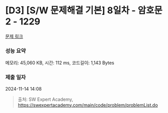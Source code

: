 # [D3] [S/W 문제해결 기본] 8일차 - 암호문2 - 1229 

[문제 링크](https://swexpertacademy.com/main/code/problem/problemDetail.do?contestProbId=AV14yIsqAHYCFAYD) 

### 성능 요약

메모리: 45,060 KB, 시간: 112 ms, 코드길이: 1,143 Bytes

### 제출 일자

2024-11-14 14:08



> 출처: SW Expert Academy, https://swexpertacademy.com/main/code/problem/problemList.do